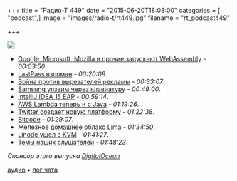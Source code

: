 +++
title = "Радио-Т 449"
date = "2015-06-20T18:03:00"
categories = [ "podcast",]
image = "images/radio-t/rt449.jpg"
filename = "rt_podcast449"

+++

![](https://radio-t.com/images/radio-t/rt449.jpg)

- [Google, Microsoft, Mozilla и прочие запускают WebAssembly](http://social.techcrunch.com/2015/06/17/google-microsoft-mozilla-and-others-team-up-to-launch-webassembly-a-new-binary-format-fo) - *00:03:50*.
- [LastPass взломан](http://habrahabr.ru/company/defconru/blog/260383/) - *00:20:09*.
- [Война против вырезателей рекламы](http://www.businessinsider.com/former-google-exec-launches-sourcepoint-with-10-million-series-a-funding-2015-6) - *00:33:07*.
- [Samsung уязвим через клавиатуру](http://www.digitaltrends.com/mobile/keyborad-security-flaw-samsung-phones/) - *00:49:00*.
- [IntelliJ IDEA 15 EAP](http://blog.jetbrains.com/idea/2015/06/intellij-idea-15-eap-is-open/) - *00:59:14*.
- [AWS Lambda теперь и с Java](https://aws.amazon.com/blogs/aws/aws-lambda-update-run-java-code-in-response-to-events/) - *01:19:26*.
- [Twitter создает новую платформу](http://www.theverge.com/2015/6/18/8805183/twitter-project-lightning-curated-news-platform) - *01:22:38*.
- [Bitcode](http://thenextweb.com/apple/2015/06/17/apples-biggest-developer-news-at-wwdc-that-nobodys-talking-about-bitcode/) - *01:29:07*.
- [Железное домашнее облако Lima](http://prsm.tc/HHRltX) - *01:34:50*.
- [Linode ушел в KVM](http://www.itworld.com/article/2937714/cloud-computing/why-linode-moved-to-kvm.html) - *01:41:27*.
- [Темы наших слушателей](https://radio-t.com/p/2015/06/16/prep-449/) - *01:48:23*.

_Спонсор этого выпуска [DigitalOcean](https://do.co/radiot)_

[аудио](https://cdn.radio-t.com/rt_podcast449.mp3) • [лог чата](http://chat.radio-t.com/logs/radio-t-449.html)
<audio src="https://cdn.radio-t.com/rt_podcast449.mp3" preload="none"></audio>
